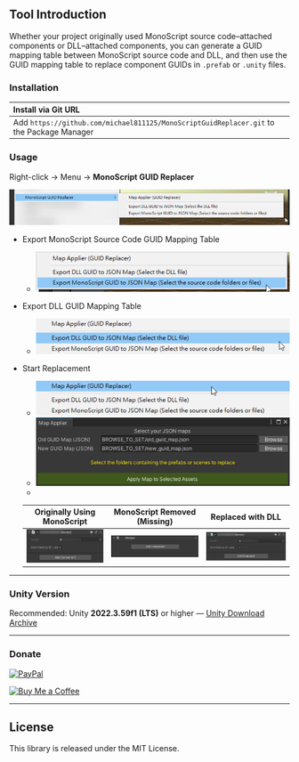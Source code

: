 ## Tool Introduction

Whether your project originally used MonoScript source code–attached components or DLL–attached components, you can generate a GUID mapping table between MonoScript source code and DLL, and then use the GUID mapping table to replace component GUIDs in `.prefab` or `.unity` files.

### Installation

| Install via Git URL |
|:-|
| Add `https://github.com/michael811125/MonoScriptGuidReplacer.git` to the Package Manager |

### Usage

Right-click → Menu → **MonoScript GUID Replacer**

![](Docs/img_01.png)

- Export MonoScript Source Code GUID Mapping Table  
  - ![](Docs/img_02.png)
  
- Export DLL GUID Mapping Table  
  - ![](Docs/img_03.png)
  
- Start Replacement  
  - ![](Docs/img_04.png)  
  - ![](Docs/img_05.png)
  -
  | Originally Using MonoScript | MonoScript Removed (Missing) | Replaced with DLL |
  | :-: | :-: | :-: |
  | ![](Docs/img_06.png) | ![](Docs/img_07.png) | ![](Docs/img_08.png) |
  
---

### Unity Version

Recommended: Unity **2022.3.59f1 (LTS)** or higher — [Unity Download Archive](https://unity3d.com/get-unity/download/archive)

---

### Donate

[![PayPal](https://github.com/michael811125/OxGFrame/assets/30960759/abe46416-b347-4cce-b41a-8004cbe52a5d)](https://paypal.me/MichaelOthx?country.x=TW&locale.x=zh_TW)

[![Buy Me a Coffee](https://github.com/michael811125/OxGFrame/assets/30960759/179d19ad-b0e9-4a41-b045-99171f0bd7bb)](https://www.buymeacoffee.com/michael8116)

---

## License

This library is released under the MIT License.